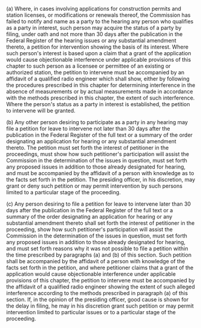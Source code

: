 (a) Where, in cases involving applications for construction permits and station licenses, or modifications or renewals thereof, the Commission has failed to notify and name as a party to the hearing any person who qualifies as a party in interest, such person may acquire the status of a party by filing, under oath and not more than 30 days after the publication in the Federal Register of the hearing issues or any substantial amendment thereto, a petition for intervention showing the basis of its interest. Where such person's interest is based upon a claim that a grant of the application would cause objectionable interference under applicable provisions of this chapter to such person as a licensee or permittee of an existing or authorized station, the petition to intervene must be accompanied by an affidavit of a qualified radio engineer which shall show, either by following the procedures prescribed in this chapter for determining interference in the absence of measurements or by actual measurements made in accordance with the methods prescribed in this chapter, the extent of such interference. Where the person's status as a party in interest is established, the petition to intervene will be granted.

(b) Any other person desiring to participate as a party in any hearing may file a petition for leave to intervene not later than 30 days after the publication in the Federal Register of the full text or a summary of the order designating an application for hearing or any substantial amendment thereto. The petition must set forth the interest of petitioner in the proceedings, must show how such petitioner's participation will assist the Commission in the determination of the issues in question, must set forth any proposed issues in addition to those already designated for hearing, and must be accompanied by the affidavit of a person with knowledge as to the facts set forth in the petition. The presiding officer, in his discretion, may grant or deny such petition or may permit intervention by such persons limited to a particular stage of the proceeding.

(c) Any person desiring to file a petition for leave to intervene later than 30 days after the publication in the Federal Register of the full text or a summary of the order designating an application for hearing or any substantial amendment thereto shall set forth the interest of petitioner in the proceeding, show how such petitioner's participation will assist the Commission in the determination of the issues in question, must set forth any proposed issues in addition to those already designated for hearing, and must set forth reasons why it was not possible to file a petition within the time prescribed by paragraphs (a) and (b) of this section. Such petition shall be accompanied by the affidavit of a person with knowledge of the facts set forth in the petition, and where petitioner claims that a grant of the application would cause objectionable interference under applicable provisions of this chapter, the petition to intervene must be accompanied by the affidavit of a qualified radio engineer showing the extent of such alleged interference according to the methods prescribed in paragraph (a) of this section. If, in the opinion of the presiding officer, good cause is shown for the delay in filing, he may in his discretion grant such petition or may permit intervention limited to particular issues or to a particular stage of the proceeding.

